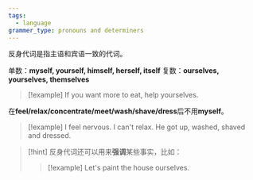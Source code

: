 ```yaml
---
tags:
  - language
grammer_type: pronouns and determiners
---
```

反身代词是指主语和宾语一致的代词。

单数：**myself, yourself, himself, herself, itself**
复数：**ourselves, yourselves, themselves**

> [!example]
> If you want more to eat, help yourselves.

在**feel/relax/concentrate/meet/wash/shave/dress**后不用**myself**。

> [!example]
> I feel nervous. I can't relax.
> He got up, washed, shaved and dressed.

> [!hint]
> 反身代词还可以用来**强调**某些事实，比如：
> > [!example]
> > Let's paint the house ourselves.
